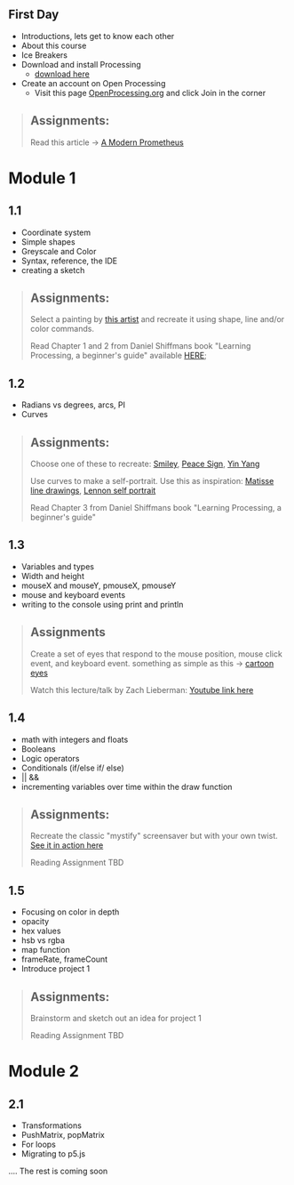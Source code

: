 ## First Day
* Introductions, lets get to know each other
* About this course
* Ice Breakers
* Download and install Processing
  * [download here](https://processing.org/download/)
* Create an account on Open Processing
  * Visit this page [OpenProcessing.org](www.openprocessing.org) and click Join in the corner
> ## Assignments:
> Read this article -> [A Modern Prometheus](https://medium.com/processing-foundation/a-modern-prometheus-59aed94abe85)

# Module 1
## 1.1
* Coordinate system
* Simple shapes
* Greyscale and Color
* Syntax, reference, the IDE
* creating a sketch
> ## Assignments:
> Select a painting by [this artist](https://www.google.com/search?q=mondrian&tbm=isch&chips=q:mondrian,g_1:art:RCyBiMoxD-g%3D&hl=en&sa=X&ved=2ahUKEwiIgaSKzanuAhWKY60KHXFPB9EQ4lYoAHoECAEQGQ&biw=1392&bih=725) and recreate it using shape, line and/or color commands.
> 
> Read Chapter 1 and 2 from Daniel Shiffmans book "Learning Processing, a beginner's guide" available [HERE](https://github.com/dacaldera/CFTA_Spring2021/blob/main/Course%20Materials/Chapter_1_and_2_Learning_Processing_bay_Daniel_Shiffman.pdf);

## 1.2
* Radians vs degrees, arcs, PI
* Curves
> ## Assignments:
> Choose one of these to recreate: [Smiley](https://www.google.com/search?q=90%27s+smiley&hl=en&sxsrf=ALeKk004_aV8J0w9Lg6KTb-a01KB8tb0aw:1611115594978&source=lnms&tbm=isch&sa=X&ved=2ahUKEwjY6eul0anuAhWFU80KHX0OBxkQ_AUoAXoECBcQAw&biw=1392&bih=725), [Peace Sign](https://www.google.com/search?q=peace+sign&tbm=isch&ved=2ahUKEwjI0O3_0anuAhUKb60KHY3tDckQ2-cCegQIABAA&oq=peace+sign&gs_lcp=CgNpbWcQAzIHCAAQsQMQQzIFCAAQsQMyBQgAELEDMgIIADIFCAAQsQMyBQgAELEDMgUIABCxAzIFCAAQsQMyBQgAELEDMgcIABCxAxBDUIciWIciYIUkaABwAHgAgAFgiAFgkgEBMZgBAKABAaoBC2d3cy13aXotaW1nwAEB&sclient=img&ei=B60HYIixLYretQWN27fIDA&bih=725&biw=1392&hl=en), [Yin Yang](https://www.google.com/search?q=Yin+Yang&tbm=isch&ved=2ahUKEwj1xdGC0qnuAhUWhqwKHbfqDLgQ2-cCegQIABAA&oq=Yin+Yang&gs_lcp=CgNpbWcQAzIHCAAQsQMQQzIECAAQQzIHCAAQsQMQQzIECAAQQzIHCAAQsQMQQzIKCAAQsQMQgwEQQzIICAAQsQMQgwEyBQgAELEDMgcIABCxAxBDMgcIABCxAxBDOgQIIxAnOgIIAFCbqgFYm7UBYNu5AWgAcAB4AIABaIgB8wWSAQM2LjKYAQCgAQGqAQtnd3Mtd2l6LWltZ8ABAQ&sclient=img&ei=Da0HYLWLI5aMsgW31bPACw&bih=725&biw=1392&hl=en)
> 
> Use curves to make a self-portrait. Use this as inspiration: [Matisse line drawings](https://www.google.com/search?q=henri+matisse+woman+face+line+drawing&tbm=isch&ved=2ahUKEwiJs4ix1qnuAhUPE6wKHYY9C4gQ2-cCegQIABAA&oq=henri+matisse+woman+face+line+drawing&gs_lcp=CgNpbWcQAzIECCMQJ1CkF1ibGGCwGmgAcAB4AIABY4gBwgGSAQEymAEAoAEBqgELZ3dzLXdpei1pbWfAAQE&sclient=img&ei=oLEHYInjKY-msAWG-6zACA&bih=725&biw=1392&hl=en), [Lennon self portrait](https://www.google.com/search?q=john+lennon+self+portrait&sxsrf=ALeKk03b9kjR9RCIuR1CHHMtYWK1yy-4XQ:1611116617301&source=lnms&tbm=isch&sa=X&ved=2ahUKEwjqqqmN1anuAhWTK80KHU-5CAMQ_AUoAXoECAcQAw&biw=1392&bih=725)
>
> Read Chapter 3 from Daniel Shiffmans book "Learning Processing, a beginner's guide"

## 1.3
* Variables and types
* Width and height
* mouseX and mouseY, pmouseX, pmouseY
* mouse and keyboard events
* writing to the console using print and println
> ## Assignments
> Create a set of eyes that respond to the mouse position, mouse click event, and keyboard event. something as simple as this -> [cartoon eyes](https://www.google.com/search?q=cartoon+eyes+clipart&tbm=isch&ved=2ahUKEwiV7Kup3qnuAhUb_qwKHaOeCQEQ2-cCegQIABAA&oq=cartoon+eyes+clipart&gs_lcp=CgNpbWcQAzIFCAAQsQMyAggAMgIIADICCAAyAggAMgIIADICCAAyAggAMgYIABAFEB4yBggAEAUQHjoHCAAQsQMQQzoECAAQQ1CdNFimPWD2PWgAcAB4AIABZIgBtQSSAQM2LjGYAQCgAQGqAQtnd3Mtd2l6LWltZ8ABAQ&sclient=img&ei=87kHYNWmO5v8swWjvaYI&bih=725&biw=1392) 
> 
> Watch this lecture/talk by Zach Lieberman: [Youtube link here](https://www.youtube.com/watch?v=bmztlO9_Wvo)

## 1.4
* math with integers and floats
* Booleans
* Logic operators
* Conditionals (if/else if/ else)
* || &&
* incrementing variables over time within the draw function
> ## Assignments:
> Recreate the classic "mystify" screensaver but with your own twist. [See it in action here](https://www.youtube.com/watch?v=FPfMkEgi2qI)
>
>Reading Assignment TBD

## 1.5
* Focusing on color in depth
* opacity
* hex values
* hsb vs rgba
* map function
* frameRate, frameCount
* Introduce project 1
> ## Assignments:
> Brainstorm and sketch out an idea for project 1
> 
> Reading Assignment TBD


# Module 2
## 2.1
* Transformations
* PushMatrix, popMatrix
* For loops
* Migrating to p5.js

.... The rest is coming soon





